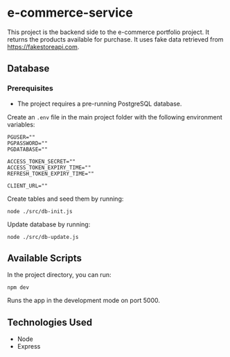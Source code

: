 # e-commerce-service

This project is the backend side to the e-commerce portfolio project. It returns the products available for purchase. It uses fake data retrieved from https://fakestoreapi.com.

## Database

### Prerequisites

- The project requires a pre-running PostgreSQL database.

Create an `.env` file in the main project folder with the following environment variables:

```
PGUSER=""
PGPASSWORD=""
PGDATABASE=""

ACCESS_TOKEN_SECRET=""
ACCESS_TOKEN_EXPIRY_TIME=""
REFRESH_TOKEN_EXPIRY_TIME=""

CLIENT_URL=""
```

Create tables and seed them by running:

```
node ./src/db-init.js
```

Update database by running:

```
node ./src/db-update.js
```

## Available Scripts

In the project directory, you can run:

```
npm dev
```

Runs the app in the development mode on port 5000.

## Technologies Used

- Node
- Express
